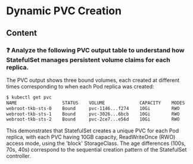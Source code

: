 # Dynamic PVC Creation

## Content

### ❓ Analyze the following PVC output table to understand how StatefulSet manages persistent volume claims for each replica.
The PVC output shows three bound volumes, each created at different times corresponding to when each Pod replica was created:

```bash
$ kubectl get pvc
NAME                 STATUS    VOLUME             CAPACITY    MODES    STORAGECLASS    AGE
webroot-tkb-sts-0    Bound     pvc-1146...f274    10Gi        RWO      block           100s
webroot-tkb-sts-1    Bound     pvc-3026...6bcb    10Gi        RWO      block           70s
webroot-tkb-sts-2    Bound     pvc-2ce7...e56d    10Gi        RWO      block           40s
```

This demonstrates that StatefulSet creates a unique PVC for each Pod replica, with each PVC having 10GB capacity, ReadWriteOnce (RWO) access mode, using the 'block' StorageClass. The age differences (100s, 70s, 40s) correspond to the sequential creation pattern of the StatefulSet controller.

